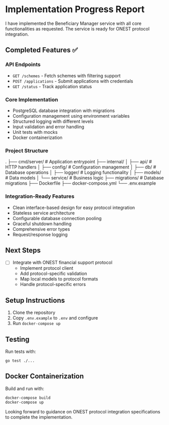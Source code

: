 # Implementation Progress Report

I have implemented the Beneficiary Manager service with all core functionalities as requested. The service is ready for ONEST protocol integration.

## Completed Features ✅

### API Endpoints

- `GET /schemes` - Fetch schemes with filtering support
- `POST /applications` - Submit applications with credentials
- `GET /status` - Track application status

### Core Implementation

- PostgreSQL database integration with migrations
- Configuration management using environment variables
- Structured logging with different levels
- Input validation and error handling
- Unit tests with mocks
- Docker containerization

### Project Structure
.
├── cmd/server/ # Application entrypoint
├── internal/
│ ├── api/ # HTTP handlers
│ ├── config/ # Configuration management
│ ├── db/ # Database operations
│ ├── logger/ # Logging functionality
│ ├── models/ # Data models
│ └── service/ # Business logic
├── migrations/ # Database migrations
├── Dockerfile
├── docker-compose.yml
└── .env.example


### Integration-Ready Features
- Clean interface-based design for easy protocol integration
- Stateless service architecture
- Configurable database connection pooling
- Graceful shutdown handling
- Comprehensive error types
- Request/response logging

## Next Steps
- [ ] Integrate with ONEST financial support protocol
  - Implement protocol client
  - Add protocol-specific validation
  - Map local models to protocol formats
  - Handle protocol-specific errors

## Setup Instructions
1. Clone the repository
2. Copy `.env.example` to `.env` and configure
3. Run `docker-compose up`

## Testing
Run tests with:
```
go test ./...
```

## Docker Containerization
Build and run with: 
```
docker-compose build
docker-compose up
```

Looking forward to guidance on ONEST protocol integration specifications to complete the implementation.

